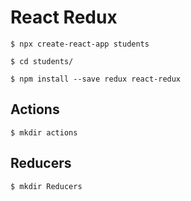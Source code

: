 # React Redux

```
$ npx create-react-app students

$ cd students/

$ npm install --save redux react-redux
```

## Actions

```
$ mkdir actions
```

## Reducers

```
$ mkdir Reducers
```
